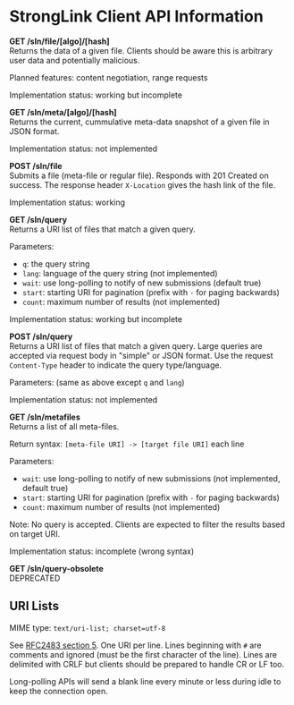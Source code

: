 # StrongLink Client API Information

**GET /sln/file/[algo]/[hash]**  
Returns the data of a given file. Clients should be aware this is arbitrary user data and potentially malicious.

Planned features: content negotiation, range requests

Implementation status: working but incomplete

**GET /sln/meta/[algo]/[hash]**  
Returns the current, cummulative meta-data snapshot of a given file in JSON format.

Implementation status: not implemented

**POST /sln/file**  
Submits a file (meta-file or regular file). Responds with 201 Created on success. The response header `X-Location` gives the hash link of the file.

Implementation status: working

**GET /sln/query**  
Returns a URI list of files that match a given query.

Parameters:
- `q`: the query string
- `lang`: language of the query string (not implemented)
- `wait`: use long-polling to notify of new submissions (default true)
- `start`: starting URI for pagination (prefix with `-` for paging backwards)
- `count`: maximum number of results (not implemented)

Implementation status: working but incomplete

**POST /sln/query**  
Returns a URI list of files that match a given query. Large queries are accepted via request body in "simple" or JSON format. Use the request `Content-Type` header to indicate the query type/language.

Parameters: (same as above except `q` and `lang`)

Implementation status: not implemented

**GET /sln/metafiles**  
Returns a list of all meta-files.

Return syntax: `[meta-file URI] -> [target file URI]` each line

Parameters:
- `wait`: use long-polling to notify of new submissions (not implemented, default true)
- `start`: starting URI for pagination (prefix with `-` for paging backwards)
- `count`: maximum number of results (not implemented)

Note: No query is accepted. Clients are expected to filter the results based on target URI.

Implementation status: incomplete (wrong syntax)

**GET /sln/query-obsolete**  
DEPRECATED

## URI Lists

MIME type: `text/uri-list; charset=utf-8`

See [RFC2483 section 5](https://tools.ietf.org/html/rfc2483#section-5). One URI per line. Lines beginning with `#` are comments and ignored (must be the first character of the line). Lines are delimited with CRLF but clients should be prepared to handle CR or LF too.

Long-polling APIs will send a blank line every minute or less during idle to keep the connection open.

